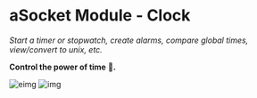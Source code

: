 # aSocket Module - Clock
*Start a timer or stopwatch, create alarms, compare global times, view/convert to unix, etc.*

**Control the power of time** 🧙**.**

![eimg](https://i.asocket.net/Awesome-Dimpled-Mantis-1639026545.png)
![img](https://i.asocket.net/Tragic-Faraway-Baleenwhale-1639026575.png)
